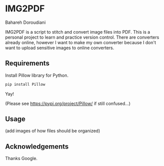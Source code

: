 # IMG2PDF
Bahareh Doroudiani

IMG2PDF is a script to stitch and convert image files into PDF.
This is a personal project to learn and practice version control.
There are converters already online, 
however I want to make my own converter because I don't want to upload sensitive images to online converters.

## Requirements
Install Pillow library for Python.
```bash
pip install Pillow
```
Yay!

(Please see https://pypi.org/project/Pillow/ if still confused...)

## Usage
(add images of how files should be organized)

## Acknowledgements
Thanks Google.